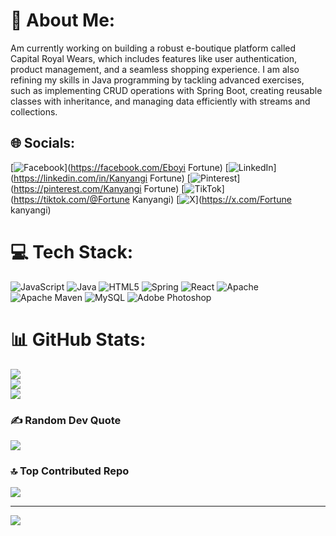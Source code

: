 # 💫 About Me:
 Am currently working on building a robust e-boutique platform called Capital Royal Wears, which includes features like user authentication, product management, and a seamless shopping experience. I am also refining my skills in Java programming by tackling advanced exercises, such as implementing CRUD operations with Spring Boot, creating reusable classes with inheritance, and managing data efficiently with streams and collections.<br>


## 🌐 Socials:
[![Facebook](https://img.shields.io/badge/Facebook-%231877F2.svg?logo=Facebook&logoColor=white)](https://facebook.com/Eboyi Fortune) [![LinkedIn](https://img.shields.io/badge/LinkedIn-%230077B5.svg?logo=linkedin&logoColor=white)](https://linkedin.com/in/Kanyangi Fortune) [![Pinterest](https://img.shields.io/badge/Pinterest-%23E60023.svg?logo=Pinterest&logoColor=white)](https://pinterest.com/Kanyangi Fortune) [![TikTok](https://img.shields.io/badge/TikTok-%23000000.svg?logo=TikTok&logoColor=white)](https://tiktok.com/@Fortune Kanyangi) [![X](https://img.shields.io/badge/X-black.svg?logo=X&logoColor=white)](https://x.com/Fortune kanyangi) 

# 💻 Tech Stack:
![JavaScript](https://img.shields.io/badge/javascript-%23323330.svg?style=for-the-badge&logo=javascript&logoColor=%23F7DF1E) ![Java](https://img.shields.io/badge/java-%23ED8B00.svg?style=for-the-badge&logo=openjdk&logoColor=white) ![HTML5](https://img.shields.io/badge/html5-%23E34F26.svg?style=for-the-badge&logo=html5&logoColor=white) ![Spring](https://img.shields.io/badge/spring-%236DB33F.svg?style=for-the-badge&logo=spring&logoColor=white) ![React](https://img.shields.io/badge/react-%2320232a.svg?style=for-the-badge&logo=react&logoColor=%2361DAFB) ![Apache](https://img.shields.io/badge/apache-%23D42029.svg?style=for-the-badge&logo=apache&logoColor=white) ![Apache Maven](https://img.shields.io/badge/Apache%20Maven-C71A36?style=for-the-badge&logo=Apache%20Maven&logoColor=white) ![MySQL](https://img.shields.io/badge/mysql-4479A1.svg?style=for-the-badge&logo=mysql&logoColor=white) ![Adobe Photoshop](https://img.shields.io/badge/adobe%20photoshop-%2331A8FF.svg?style=for-the-badge&logo=adobe%20photoshop&logoColor=white)
# 📊 GitHub Stats:
![](https://github-readme-stats.vercel.app/api?username=FORTUNEbk&theme=dark&hide_border=false&include_all_commits=false&count_private=false)<br/>
![](https://github-readme-streak-stats.herokuapp.com/?user=FORTUNEbk&theme=dark&hide_border=false)<br/>
![](https://github-readme-stats.vercel.app/api/top-langs/?username=FORTUNEbk&theme=dark&hide_border=false&include_all_commits=false&count_private=false&layout=compact)

### ✍️ Random Dev Quote
![](https://quotes-github-readme.vercel.app/api?type=horizontal&theme=radical)

### 🔝 Top Contributed Repo
![](https://github-contributor-stats.vercel.app/api?username=FORTUNEbk&limit=5&theme=dark&combine_all_yearly_contributions=true)

---
[![](https://visitcount.itsvg.in/api?id=FORTUNEbk&icon=0&color=0)](https://visitcount.itsvg.in)

<!-- Proudly created with GPRM ( https://gprm.itsvg.in ) -->
